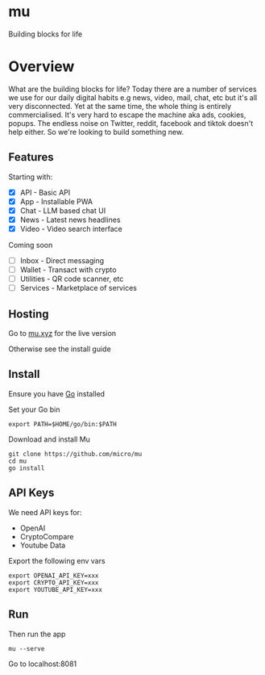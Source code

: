 # mu

Building blocks for life

# Overview

What are the building blocks for life? Today there are a number of services we use for our daily digital habits e.g news, video, mail, chat, etc but it's all very disconnected. Yet at the same time, the whole thing is entirely commercialised. It's very hard to escape the machine aka ads, cookies, popups. The endless noise on Twitter, reddit, facebook and tiktok doesn't help either. So we're looking to build something new. 

## Features

Starting with:

- [x] API - Basic API
- [x] App - Installable PWA
- [x] Chat - LLM based chat UI
- [x] News - Latest news headlines
- [x] Video - Video search interface

Coming soon

- [ ] Inbox - Direct messaging
- [ ] Wallet - Transact with crypto
- [ ] Utilities - QR code scanner, etc
- [ ] Services - Marketplace of services

## Hosting

Go to [mu.xyz](https://mu.xyz) for the live version

Otherwise see the install guide

## Install

Ensure you have [Go](https://go.dev/doc/install) installed

Set your Go bin
```
export PATH=$HOME/go/bin:$PATH
```

Download and install Mu

```
git clone https://github.com/micro/mu
cd mu
go install
```

## API Keys

We need API keys for:

- OpenAI
- CryptoCompare
- Youtube Data

Export the following env vars

```
export OPENAI_API_KEY=xxx
export CRYPTO_API_KEY=xxx
export YOUTUBE_API_KEY=xxx
```

## Run

Then run the app

```
mu --serve
```

Go to localhost:8081

